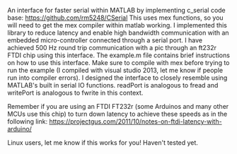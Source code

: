 An interface for faster serial within MATLAB by implementing c_serial code base: 
https://github.com/rm5248/CSerial 
This uses mex functions, so you will need to get the mex compiler within matlab working. I implemented this library to reduce latency and enable high bandwidth communication with an embedded micro-controller connected through a serial port. I have achieved 500 Hz round trip communication with a pic through an ft232r FTDI chip using this interface. 
The example.m file contains brief instructions on how to use this interface. Make sure to compile with mex before trying to run the example (I compiled with visual studio 2013, let me know if people run into compiler errors). I designed the interface to closely resemble using MATLAB's built in serial IO functions. readPort is analogous to fread and writePort is analogous to fwrite in this context.

Remember if you are using an FTDI FT232r (some Arduinos and many other MCUs use this chip) to turn down latency to achieve these speeds as in the following link: https://projectgus.com/2011/10/notes-on-ftdi-latency-with-arduino/

Linux users, let me know if this works for you! Haven't tested yet.
